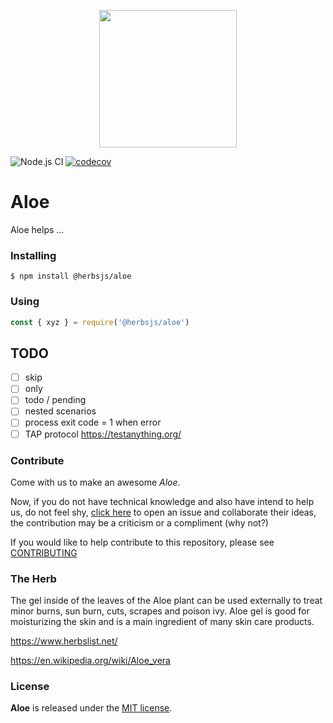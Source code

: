 <p align="center"><img src="https://raw.githubusercontent.com/herbsjs/aloe/master/docs/logo.png" height="220"></p>

![Node.js CI](https://github.com/herbsjs/aloe/workflows/Node.js%20CI/badge.svg?branch=master) [![codecov](https://codecov.io/gh/herbsjs/aloe/branch/master/graph/badge.svg)](https://codecov.io/gh/herbsjs/aloe)

# Aloe

Aloe helps ...

### Installing

```$ npm install @herbsjs/aloe```

### Using

```javascript
const { xyz } = require('@herbsjs/aloe')
```

## TODO

- [ ] skip
- [ ] only
- [ ] todo / pending
- [ ] nested scenarios
- [ ] process exit code = 1 when error
- [ ] TAP protocol https://testanything.org/

### Contribute

Come with us to make an awesome *Aloe*.

Now, if you do not have technical knowledge and also have intend to help us, do not feel shy, [click here](https://github.com/herbsjs/aloe/issues) to open an issue and collaborate their ideas, the contribution may be a criticism or a compliment (why not?)

If you would like to help contribute to this repository, please see [CONTRIBUTING](https://github.com/herbsjs/aloe/blob/master/.github/CONTRIBUTING.md)

### The Herb

The gel inside of the leaves of the Aloe plant can be used externally to treat minor burns, sun burn, cuts, scrapes and poison ivy. Aloe gel is good for moisturizing the skin and is a main ingredient of many skin care products.

https://www.herbslist.net/

https://en.wikipedia.org/wiki/Aloe_vera

### License

**Aloe** is released under the
[MIT license](https://github.com/herbsjs/aloe/blob/master/LICENSE.md).
